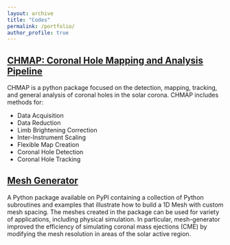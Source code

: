 ```yaml
---
layout: archive
title: "Codes"
permalink: /portfolio/
author_profile: true
---
```


## [CHMAP: Coronal Hole Mapping and Analysis Pipeline](https://predsci.github.io/CHMAP/)
CHMAP is a python package focused on the detection, mapping, tracking, and general analysis of coronal holes in the solar corona. CHMAP includes methods for:

  * Data Acquisition
  * Data Reduction
  * Limb Brightening Correction
  * Inter-Instrument Scaling
  * Flexible Map Creation
  * Coronal Hole Detection
  * Coronal Hole Tracking

## [Mesh Generator](https://pypi.org/project/mesh-generator/)
A Python package available on PyPI containing a collection of Python subroutines and examples that illustrate how to build a 1D Mesh with custom mesh spacing. The meshes created in the package can be used for variety of applications, including physical simulation. In particular, mesh-generator improved the efficiency of simulating coronal mass ejections (CME) by modifying the mesh resolution in areas of the solar active region.